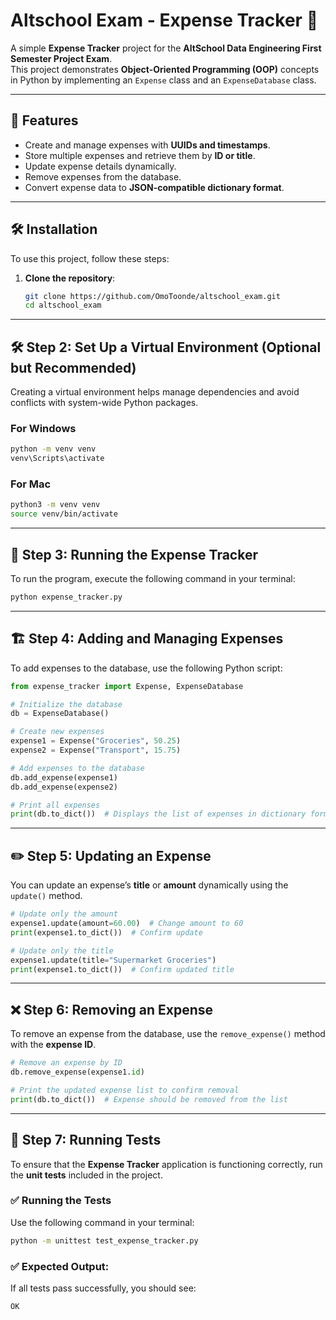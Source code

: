 # Altschool Exam - Expense Tracker 📝

A simple **Expense Tracker** project for the **AltSchool Data Engineering First Semester Project Exam**.  
This project demonstrates **Object-Oriented Programming (OOP)** concepts in Python by implementing an `Expense` class and an `ExpenseDatabase` class.

---

## 🚀 Features
- Create and manage expenses with **UUIDs and timestamps**.
- Store multiple expenses and retrieve them by **ID or title**.
- Update expense details dynamically.
- Remove expenses from the database.
- Convert expense data to **JSON-compatible dictionary format**.

---

## 🛠️ Installation
To use this project, follow these steps:

1. **Clone the repository**:
   ```sh
   git clone https://github.com/OmoToonde/altschool_exam.git
   cd altschool_exam
   ```

---

## 🛠️ Step 2: Set Up a Virtual Environment (Optional but Recommended)
Creating a virtual environment helps manage dependencies and avoid conflicts with system-wide Python packages.

### **For Windows**
```sh
python -m venv venv
venv\Scripts\activate
```

### **For Mac**
```sh
python3 -m venv venv
source venv/bin/activate
```

---

## 📝 Step 3: Running the Expense Tracker
To run the program, execute the following command in your terminal:
```sh
python expense_tracker.py
```

---

## 🏗️ Step 4: Adding and Managing Expenses
To add expenses to the database, use the following Python script:

```python
from expense_tracker import Expense, ExpenseDatabase

# Initialize the database
db = ExpenseDatabase()

# Create new expenses
expense1 = Expense("Groceries", 50.25)
expense2 = Expense("Transport", 15.75)

# Add expenses to the database
db.add_expense(expense1)
db.add_expense(expense2)

# Print all expenses
print(db.to_dict())  # Displays the list of expenses in dictionary format
```

---

## ✏️ Step 5: Updating an Expense
You can update an expense’s **title** or **amount** dynamically using the `update()` method.

```python
# Update only the amount
expense1.update(amount=60.00)  # Change amount to 60
print(expense1.to_dict())  # Confirm update

# Update only the title
expense1.update(title="Supermarket Groceries")
print(expense1.to_dict())  # Confirm updated title
```

---

## ❌ Step 6: Removing an Expense
To remove an expense from the database, use the `remove_expense()` method with the **expense ID**.

```python
# Remove an expense by ID
db.remove_expense(expense1.id)

# Print the updated expense list to confirm removal
print(db.to_dict())  # Expense should be removed from the list
```

---

## 🧪 Step 7: Running Tests
To ensure that the **Expense Tracker** application is functioning correctly, run the **unit tests** included in the project.

### ✅ Running the Tests
Use the following command in your terminal:
```sh
python -m unittest test_expense_tracker.py
```

### ✅ Expected Output:
If all tests pass successfully, you should see:
```sh
OK
```
